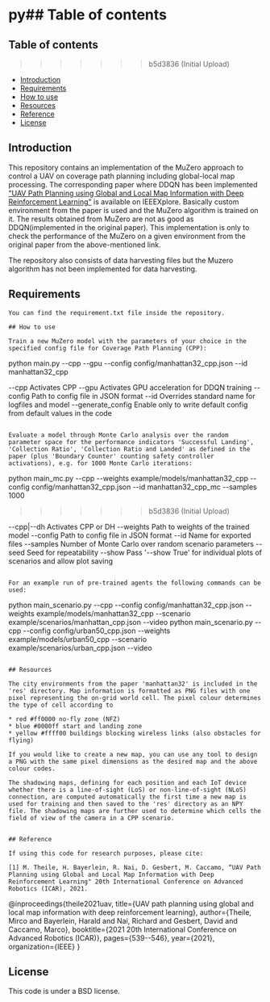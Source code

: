 
py## Table of contents
=======
## Table of contents
>>>>>>> b5d3836 (Initial Upload)

* [Introduction](#introduction)
* [Requirements](#requirements)
* [How to use](#how-to-use)
* [Resources](#resources)
* [Reference](#reference)
* [License](#license)

## Introduction

This repository contains an implementation of the MuZero approach to control a UAV on coverage path planning including global-local map processing. The corresponding paper where DDQN has been implemented ["UAV Path Planning using Global and Local Map Information with Deep Reinforcement Learning"](https://ieeexplore.ieee.org/abstract/document/9659413) is available on IEEEXplore. Basically custom environment from the paper is used and the MuZero algorithm is trained on it. The results obtained from MuZero are not as good as DDQN(implemented in the original paper). This implementation is only to check the performance of the MuZero on a given environment from the original paper from the above-mentioned link.

The repository also consists of data harvesting files but the Muzero algorithm has not been implemented for data harvesting.




## Requirements

```
You can find the requirement.txt file inside the repository.

## How to use

Train a new MuZero model with the parameters of your choice in the specified config file for Coverage Path Planning (CPP):

```
python main.py --cpp --gpu --config config/manhattan32_cpp.json --id manhattan32_cpp

--cpp             Activates CPP
--gpu                       Activates GPU acceleration for DDQN training
--config                    Path to config file in JSON format
--id                        Overrides standard name for logfiles and model
--generate_config           Enable only to write default config from default values in the code
```

Evaluate a model through Monte Carlo analysis over the random parameter space for the performance indicators 'Successful Landing', 'Collection Ratio', 'Collection Ratio and Landed' as defined in the paper (plus 'Boundary Counter' counting safety controller activations), e.g. for 1000 Monte Carlo iterations:

```
python main_mc.py --cpp --weights example/models/manhattan32_cpp --config config/manhattan32_cpp.json --id manhattan32_cpp_mc --samples 1000
>>>>>>> b5d3836 (Initial Upload)

--cpp|--dh                  Activates CPP or DH
--weights                   Path to weights of the trained model
--config                    Path to config file in JSON format
--id                        Name for exported files
--samples                   Number of Monte Carlo  over random scenario parameters
--seed                      Seed for repeatability
--show                      Pass '--show True' for individual plots of scenarios and allow plot saving
```

For an example run of pre-trained agents the following commands can be used:
```
python main_scenario.py --cpp --config config/manhattan32_cpp.json --weights example/models/manhattan32_cpp --scenario example/scenarios/manhattan_cpp.json --video
python main_scenario.py --cpp --config config/urban50_cpp.json --weights example/models/urban50_cpp --scenario example/scenarios/urban_cpp.json --video

```

## Resources

The city environments from the paper 'manhattan32' is included in the 'res' directory. Map information is formatted as PNG files with one pixel representing the on-grid world cell. The pixel colour determines the type of cell according to

* red #ff0000 no-fly zone (NFZ)
* blue #0000ff start and landing zone
* yellow #ffff00 buildings blocking wireless links (also obstacles for flying)

If you would like to create a new map, you can use any tool to design a PNG with the same pixel dimensions as the desired map and the above colour codes.

The shadowing maps, defining for each position and each IoT device whether there is a line-of-sight (LoS) or non-line-of-sight (NLoS) connection, are computed automatically the first time a new map is used for training and then saved to the 'res' directory as an NPY file. The shadowing maps are further used to determine which cells the field of view of the camera in a CPP scenario.


## Reference

If using this code for research purposes, please cite:

[1] M. Theile, H. Bayerlein, R. Nai, D. Gesbert, M. Caccamo, “UAV Path Planning using Global and Local Map Information with Deep Reinforcement Learning" 20th International Conference on Advanced Robotics (ICAR), 2021. 

```
@inproceedings{theile2021uav,
  title={UAV path planning using global and local map information with deep reinforcement learning},
  author={Theile, Mirco and Bayerlein, Harald and Nai, Richard and Gesbert, David and Caccamo, Marco},
  booktitle={2021 20th International Conference on Advanced Robotics (ICAR)},
  pages={539--546},
  year={2021},
  organization={IEEE}
}


## License 

This code is under a BSD license.

